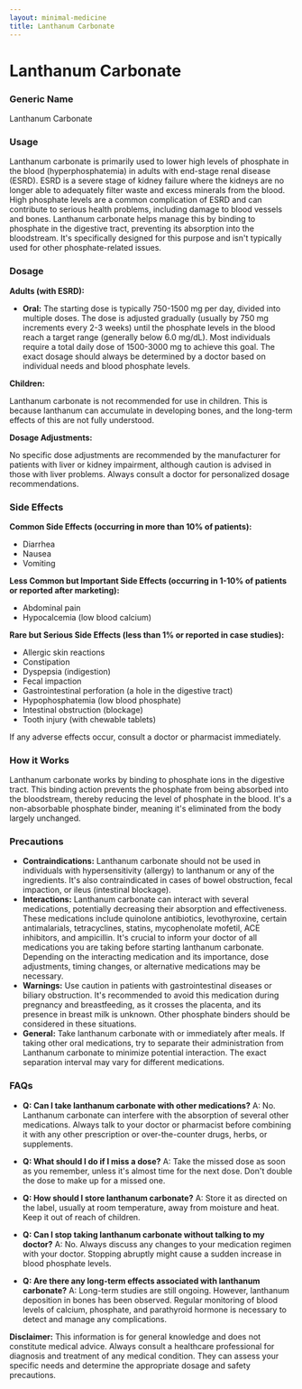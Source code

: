 ```yaml
---
layout: minimal-medicine
title: Lanthanum Carbonate
---
```


# Lanthanum Carbonate
### Generic Name
Lanthanum Carbonate

### Usage
Lanthanum carbonate is primarily used to lower high levels of phosphate in the blood (hyperphosphatemia) in adults with end-stage renal disease (ESRD).  ESRD is a severe stage of kidney failure where the kidneys are no longer able to adequately filter waste and excess minerals from the blood.  High phosphate levels are a common complication of ESRD and can contribute to serious health problems, including damage to blood vessels and bones.  Lanthanum carbonate helps manage this by binding to phosphate in the digestive tract, preventing its absorption into the bloodstream.  It's specifically designed for this purpose and isn't typically used for other phosphate-related issues.

### Dosage

**Adults (with ESRD):**

* **Oral:** The starting dose is typically 750-1500 mg per day, divided into multiple doses.  The dose is adjusted gradually (usually by 750 mg increments every 2-3 weeks) until the phosphate levels in the blood reach a target range (generally below 6.0 mg/dL).  Most individuals require a total daily dose of 1500-3000 mg to achieve this goal.  The exact dosage should always be determined by a doctor based on individual needs and blood phosphate levels.

**Children:**

Lanthanum carbonate is not recommended for use in children.  This is because lanthanum can accumulate in developing bones, and the long-term effects of this are not fully understood.

**Dosage Adjustments:**

No specific dose adjustments are recommended by the manufacturer for patients with liver or kidney impairment, although caution is advised in those with liver problems.  Always consult a doctor for personalized dosage recommendations.


### Side Effects

**Common Side Effects (occurring in more than 10% of patients):**

* Diarrhea
* Nausea
* Vomiting

**Less Common but Important Side Effects (occurring in 1-10% of patients or reported after marketing):**

* Abdominal pain
* Hypocalcemia (low blood calcium)


**Rare but Serious Side Effects (less than 1% or reported in case studies):**

* Allergic skin reactions
* Constipation
* Dyspepsia (indigestion)
* Fecal impaction
* Gastrointestinal perforation (a hole in the digestive tract)
* Hypophosphatemia (low blood phosphate)
* Intestinal obstruction (blockage)
* Tooth injury (with chewable tablets)


If any adverse effects occur, consult a doctor or pharmacist immediately.


### How it Works

Lanthanum carbonate works by binding to phosphate ions in the digestive tract. This binding action prevents the phosphate from being absorbed into the bloodstream, thereby reducing the level of phosphate in the blood.  It's a non-absorbable phosphate binder, meaning it's eliminated from the body largely unchanged.

### Precautions

* **Contraindications:** Lanthanum carbonate should not be used in individuals with hypersensitivity (allergy) to lanthanum or any of the ingredients. It's also contraindicated in cases of bowel obstruction, fecal impaction, or ileus (intestinal blockage).
* **Interactions:**  Lanthanum carbonate can interact with several medications, potentially decreasing their absorption and effectiveness. These medications include quinolone antibiotics, levothyroxine, certain antimalarials, tetracyclines, statins, mycophenolate mofetil, ACE inhibitors, and ampicillin.  It's crucial to inform your doctor of all medications you are taking before starting lanthanum carbonate.  Depending on the interacting medication and its importance, dose adjustments, timing changes, or alternative medications may be necessary.
* **Warnings:** Use caution in patients with gastrointestinal diseases or biliary obstruction.  It's recommended to avoid this medication during pregnancy and breastfeeding, as it crosses the placenta, and its presence in breast milk is unknown.  Other phosphate binders should be considered in these situations.
* **General:** Take lanthanum carbonate with or immediately after meals.  If taking other oral medications, try to separate their administration from Lanthanum carbonate to minimize potential interaction. The exact separation interval may vary for different medications.


### FAQs

* **Q: Can I take lanthanum carbonate with other medications?** A:  No. Lanthanum carbonate can interfere with the absorption of several other medications.  Always talk to your doctor or pharmacist before combining it with any other prescription or over-the-counter drugs, herbs, or supplements.


* **Q: What should I do if I miss a dose?** A: Take the missed dose as soon as you remember, unless it's almost time for the next dose. Don't double the dose to make up for a missed one.


* **Q: How should I store lanthanum carbonate?** A: Store it as directed on the label, usually at room temperature, away from moisture and heat. Keep it out of reach of children.


* **Q: Can I stop taking lanthanum carbonate without talking to my doctor?** A: No. Always discuss any changes to your medication regimen with your doctor.  Stopping abruptly might cause a sudden increase in blood phosphate levels.


* **Q: Are there any long-term effects associated with lanthanum carbonate?** A: Long-term studies are still ongoing.  However,  lanthanum deposition in bones has been observed.  Regular monitoring of blood levels of calcium, phosphate, and parathyroid hormone is necessary to detect and manage any complications.

**Disclaimer:** This information is for general knowledge and does not constitute medical advice. Always consult a healthcare professional for diagnosis and treatment of any medical condition.  They can assess your specific needs and determine the appropriate dosage and safety precautions.
